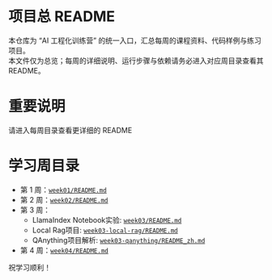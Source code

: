 # 项目总 README

本仓库为 “AI 工程化训练营” 的统一入口，汇总每周的课程资料、代码样例与练习项目。  
本文件仅为总览；每周的详细说明、运行步骤与依赖请务必进入对应周目录查看其 README。

# 重要说明

请进入每周目录查看更详细的 README


# 学习周目录
- 第 1 周：[`week01/README.md`](week01/README.md)
- 第 2 周：[`week02/README.md`](week02/README.md)
- 第 3 周：
    - LlamaIndex Notebook实验: [`week03/README.md`](week03/README.md)
    - Local Rag项目: [`week03-local-rag/README.md`](week03-local-rag/README.md)
    - QAnything项目解析: [`week03-qanything/README_zh.md`](week03-qanything/README_zh.md)
- 第 4 周：[`week04/README.md`](week04/README.md)

祝学习顺利！